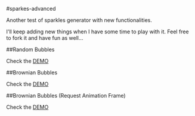 #sparkes-advanced

Another test of sparkles generator with new functionalities.

I'll keep adding new things when I have some time to play with it. Feel free to fork it and have fun as well... 

##Random Bubbles

Check the [DEMO](http://codepen.io/gepetobio/pen/tmKel)

##Brownian Bubbles

Check the [DEMO](http://codepen.io/gepetobio/pen/myxjA)

##Brownian Bubbles (Request Animation Frame) 

Check the [DEMO](http://codepen.io/gepetobio/pen/fJGvt)